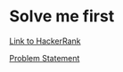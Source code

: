 # Solve me first

[Link to HackerRank](https://www.hackerrank.com/challenges/solve-me-first/problem)

[Problem Statement](Algorithms/Warmup/SimpleArraySum/ProblemStatement/solve-me-first-ENGLISH.pdf)